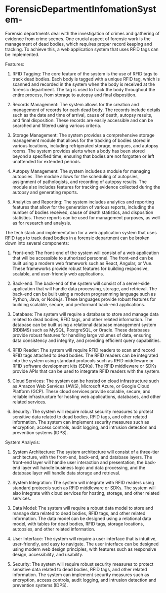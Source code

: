 # ForensicDepartmentInfomationSystem-
Forensic departments deal with the investigation of crimes and gathering of evidence from crime scenes. One crucial aspect of forensic work is the management of dead bodies, which requires proper record keeping and tracking. To achieve this, a web application system that uses RFID tags can be implemented.

Features:
1. RFID Tagging: The core feature of the system is the use of RFID tags to track dead bodies. Each body is tagged with a unique RFID tag, which is scanned and recorded in the system when the body is received at the forensic department. The tag is used to track the body throughout the entire process, from storage to autopsy and final disposition.

2. Records Management: The system allows for the creation and management of records for each dead body. The records include details such as the date and time of arrival, cause of death, autopsy results, and final disposition. These records are easily accessible and can be searched and filtered using various criteria.

3. Storage Management: The system provides a comprehensive storage management module that allows for the tracking of bodies stored in various locations, including refrigerated storage, morgues, and autopsy rooms. The system provides alerts when a body has been stored beyond a specified time, ensuring that bodies are not forgotten or left unattended for extended periods.

4. Autopsy Management: The system includes a module for managing autopsies. The module allows for the scheduling of autopsies, assignment of pathologists, and recording of autopsy results. The module also includes features for tracking evidence collected during the autopsy and generating reports.

5. Analytics and Reporting: The system includes analytics and reporting features that allow for the generation of various reports, including the number of bodies received, cause of death statistics, and disposition statistics. These reports can be used for management purposes, as well as for research and analysis.



The tech stack and implementation for a web application system that uses RFID tags to track dead bodies in a forensic department can be broken down into several components:

1. Front-end: The front-end of the system will consist of a web application that will be accessible to authorized personnel. The front-end can be built using a modern web framework such as React, Angular, or Vue. These frameworks provide robust features for building responsive, scalable, and user-friendly web applications.

2. Back-end: The back-end of the system will consist of a server-side application that will handle data processing, storage, and retrieval. The back-end can be built using a modern programming language such as Python, Java, or Node.js. These languages provide robust features for building scalable, secure, and performant back-end applications.

3. Database: The system will require a database to store and manage data related to dead bodies, RFID tags, and other related information. The database can be built using a relational database management system (RDBMS) such as MySQL, PostgreSQL, or Oracle. These databases provide robust features for handling large volumes of data, ensuring data consistency and integrity, and providing efficient query capabilities.

4. RFID Reader: The system will require RFID readers to scan and record RFID tags attached to dead bodies. The RFID readers can be integrated into the system using standard protocols such as RFID middleware or RFID software development kits (SDKs). The RFID middleware or SDKs provide APIs that can be used to integrate RFID readers with the system.

5. Cloud Services: The system can be hosted on cloud infrastructure such as Amazon Web Services (AWS), Microsoft Azure, or Google Cloud Platform (GCP). These cloud services provide scalable, secure, and reliable infrastructure for hosting web applications, databases, and other related services.

6. Security: The system will require robust security measures to protect sensitive data related to dead bodies, RFID tags, and other related information. The system can implement security measures such as encryption, access controls, audit logging, and intrusion detection and prevention systems (IDPS).

System Analysis:

1. System Architecture: The system architecture will consist of a three-tier architecture, with the front-end, back-end, and database layers. The front-end layer will handle user interaction and presentation, the back-end layer will handle business logic and data processing, and the database layer will handle data storage and retrieval.

2. System Integration: The system will integrate with RFID readers using standard protocols such as RFID middleware or SDKs. The system will also integrate with cloud services for hosting, storage, and other related services.

3. Data Model: The system will require a robust data model to store and manage data related to dead bodies, RFID tags, and other related information. The data model can be designed using a relational data model, with tables for dead bodies, RFID tags, storage locations, autopsies, and other related information.

4. User Interface: The system will require a user interface that is intuitive, user-friendly, and easy to navigate. The user interface can be designed using modern web design principles, with features such as responsive design, accessibility, and usability.

5. Security: The system will require robust security measures to protect sensitive data related to dead bodies, RFID tags, and other related information. The system can implement security measures such as encryption, access controls, audit logging, and intrusion detection and prevention systems (IDPS).
